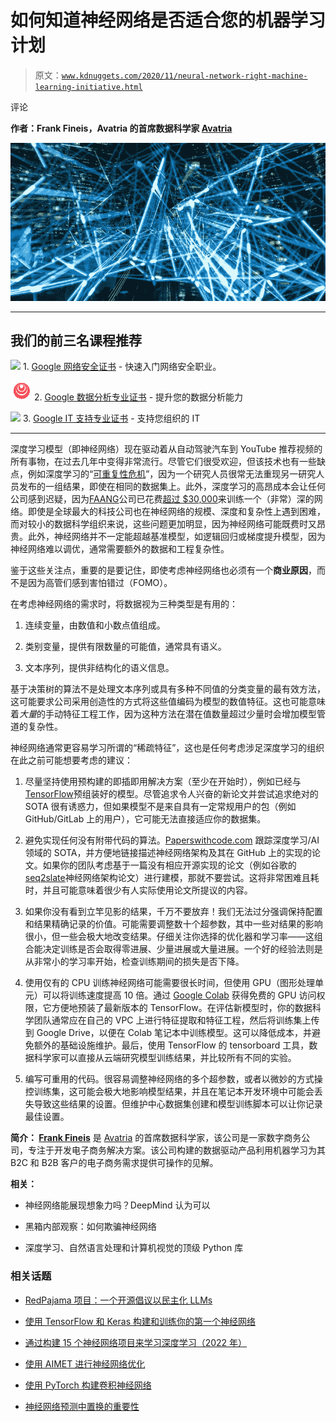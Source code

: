 # 如何知道神经网络是否适合您的机器学习计划

> 原文：[`www.kdnuggets.com/2020/11/neural-network-right-machine-learning-initiative.html`](https://www.kdnuggets.com/2020/11/neural-network-right-machine-learning-initiative.html)

评论

**作者：Frank Fineis，Avatria 的首席数据科学家 [Avatria](http://www.avatria.com/)**

![Image](img/144a940379294e3e3f816ae0f54df5a4.png)

* * *

## 我们的前三名课程推荐

![](img/0244c01ba9267c002ef39d4907e0b8fb.png) 1\. [Google 网络安全证书](https://www.kdnuggets.com/google-cybersecurity) - 快速入门网络安全职业。

![](img/e225c49c3c91745821c8c0368bf04711.png) 2\. [Google 数据分析专业证书](https://www.kdnuggets.com/google-data-analytics) - 提升您的数据分析能力

![](img/0244c01ba9267c002ef39d4907e0b8fb.png) 3\. [Google IT 支持专业证书](https://www.kdnuggets.com/google-itsupport) - 支持您组织的 IT

* * *

深度学习模型（即神经网络）现在驱动着从自动驾驶汽车到 YouTube 推荐视频的所有事物，在过去几年中变得非常流行。尽管它们很受欢迎，但该技术也有一些缺点，例如深度学习的“[可重复性危机](https://www.wired.com/story/artificial-intelligence-confronts-reproducibility-crisis/)”，因为一个研究人员很常无法重现另一研究人员发布的一组结果，即使在相同的数据集上。此外，深度学习的高昂成本会让任何公司感到迟疑，因为[FAANG](https://en.wikipedia.org/wiki/Big_Tech#FAANG)公司已花费[超过 $30,000](https://medium.com/syncedreview/the-staggering-cost-of-training-sota-ai-models-e329e80fa82)来训练一个（非常）深的网络。即使是全球最大的科技公司也在神经网络的规模、深度和复杂性上遇到困难，而对较小的数据科学组织来说，这些问题更加明显，因为神经网络可能既费时又昂贵。此外，神经网络并不一定能超越基准模型，如逻辑回归或梯度提升模型，因为神经网络难以调优，通常需要额外的数据和工程复杂性。

鉴于这些关注点，重要的是要记住，即使考虑神经网络也必须有一个**商业原因**，而不是因为高管们感到害怕错过（FOMO）。

在考虑神经网络的需求时，将数据视为三种类型是有用的：

1.  连续变量，由数值和小数点值组成。

1.  类别变量，提供有限数量的可能值，通常具有语义。

1.  文本序列，提供非结构化的语义信息。

基于决策树的算法不是处理文本序列或具有多种不同值的分类变量的最有效方法，这可能要求公司采用创造性的方式将这些值编码为模型的数值特征。这也可能意味着*大量*的手动特征工程工作，因为这种方法在潜在值数量超过少量时会增加模型管道的复杂性。

神经网络通常更容易学习所谓的“稀疏特征”，这也是任何考虑涉足深度学习的组织在此之前可能想要考虑的建议：

1.  尽量坚持使用预构建的即插即用解决方案（至少在开始时），例如已经与[TensorFlow](https://www.tensorflow.org/)预组装好的模型。尽管追求令人兴奋的新论文并尝试追求绝对的 SOTA 很有诱惑力，但如果模型不是来自具有一定常规用户的包（例如 GitHub/GitLab 上的用户），它可能无法直接适应你的数据集。

1.  避免实现任何没有附带代码的算法。[Paperswithcode.com](https://paperswithcode.com/) 跟踪深度学习/AI 领域的 SOTA，并方便地链接描述神经网络架构及其在 GitHub 上的实现的论文。如果你的团队考虑基于一篇没有相应开源实现的论文（例如谷歌的[seq2slate](https://paperswithcode.com/paper/seq2slate-re-ranking-and-slate-optimization)神经网络架构论文）进行建模，那就不要尝试。这将非常困难且耗时，并且可能意味着很少有人实际使用论文所提议的内容。

1.  如果你没有看到立竿见影的结果，千万不要放弃！我们无法过分强调保持配置和结果精确记录的价值。可能需要调整数十个超参数，其中一些对结果的影响很小，但一些会极大地改变结果。仔细关注你选择的优化器和学习率——这组合能决定训练是否会取得零进展、少量进展或大量进展。一个好的经验法则是从非常小的学习率开始，检查训练期间的损失是否下降。

1.  使用仅有的 CPU 训练神经网络可能需要很长时间，但使用 GPU（图形处理单元）可以将训练速度提高 10 倍。通过 [Google Colab](https://colab.research.google.com/notebooks/gpu.ipynb) 获得免费的 GPU 访问权限，它方便地预装了最新版本的 TensorFlow。在评估新模型时，你的数据科学团队通常应在自己的 VPC 上进行特征提取和特征工程，然后将训练集上传到 Google Drive，以便在 Colab 笔记本中训练模型。这可以降低成本，并避免额外的基础设施维护。最后，使用 TensorFlow 的 tensorboard 工具，数据科学家可以直接从云端研究模型训练结果，并比较所有不同的实验。

1.  编写可重用的代码。很容易调整神经网络的多个超参数，或者以微妙的方式操控训练集，这可能会极大地影响模型结果，并且在笔记本开发环境中可能会丢失导致这些结果的设置。但维护中心数据集创建和模型训练脚本可以让你记录最佳设置。

**简介： [Frank Fineis](https://www.linkedin.com/in/frank-fineis-41770277/)** 是 [Avatria](http://www.avatria.com/) 的首席数据科学家，该公司是一家数字商务公司，专注于开发电子商务解决方案。该公司构建的数据驱动产品利用机器学习为其 B2C 和 B2B 客户的电子商务需求提供可操作的见解。

**相关：**

+   神经网络能展现想象力吗？DeepMind 认为可以

+   黑箱内部观察：如何欺骗神经网络

+   深度学习、自然语言处理和计算机视觉的顶级 Python 库

### 相关话题

+   [RedPajama 项目：一个开源倡议以民主化 LLMs](https://www.kdnuggets.com/2023/06/redpajama-project-opensource-initiative-democratizing-llms.html)

+   [使用 TensorFlow 和 Keras 构建和训练你的第一个神经网络](https://www.kdnuggets.com/2023/05/building-training-first-neural-network-tensorflow-keras.html)

+   [通过构建 15 个神经网络项目来学习深度学习（2022 年）](https://www.kdnuggets.com/2022/01/15-neural-network-projects-build-2022.html)

+   [使用 AIMET 进行神经网络优化](https://www.kdnuggets.com/2022/04/qualcomm-neural-network-optimization-aimet.html)

+   [使用 PyTorch 构建卷积神经网络](https://www.kdnuggets.com/building-a-convolutional-neural-network-with-pytorch)

+   [神经网络预测中置换的重要性](https://www.kdnuggets.com/2022/12/importance-permutation-neural-network-predictions.html)
